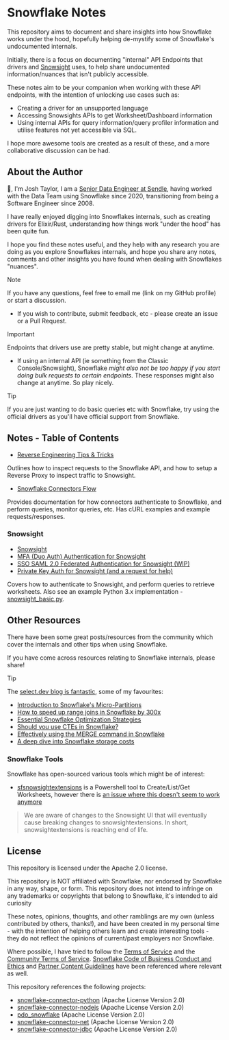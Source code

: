 # Snowflake Notes

This repository aims to document and share insights into how Snowflake works under the hood, hopefully helping de-mystify some of Snowflake's undocumented internals.

Initially, there is a focus on documenting "internal" API Endpoints that drivers and [Snowsight](https://docs.snowflake.com/en/user-guide/ui-snowsight) uses, to help share undocumented information/nuances that isn't publicly accessible.

These notes aim to be your companion when working with these API endpoints, with the intention of unlocking use cases such as:

- Creating a driver for an unsupported language
- Accessing Snowsights APIs to get Worksheet/Dashboard information
- Using internal APIs for query information/query profiler information and utilise features not yet accessible via SQL.

I hope more awesome tools are created as a result of these, and a more collaborative discussion can be had.

## About the Author

:wave:, I'm Josh Taylor, I am a [Senior Data Engineer at Sendle](https://www.linkedin.com/in/josh-taylor/), having worked with the Data Team using Snowflake since 2020, transitioning from being a Software Engineer since 2008.

I have really enjoyed digging into Snowflakes internals, such as creating drivers for Elixir/Rust, understanding how things work "under the hood" has been quite fun.

I hope you find these notes useful, and they help with any research you are doing as you explore Snowflakes internals, and hope you share any notes, comments and other insights you have found when dealing with Snowflakes "nuances".

> [!NOTE]
> If you have any questions, feel free to email me (link on my GitHub profile) or start a discussion.
> - If you wish to contribute, submit feedback, etc - please create an issue or a Pull Request.

> [!IMPORTANT]
> Endpoints that drivers use are pretty stable, but might change at anytime.
> - If using an internal API (ie something from the Classic Console/Snowsight), Snowflake *might also not be too happy if you start doing bulk requests to certain endpoints*. These responses might also change at anytime. So play nicely.

> [!TIP]
> If you are just wanting to do basic queries etc with Snowflake, try using the official drivers as you'll have official support from Snowflake.

## Notes - Table of Contents

- [Reverse Engineering Tips & Tricks](reverse_engineering_tips.md)

Outlines how to inspect requests to the Snowflake API, and how to setup a Reverse Proxy to inspect traffic to Snowsight.

- [Snowflake Connectors Flow](snowflake_drivers_workflow.md)

Provides documentation for how connectors authenticate to Snowflake, and perform queries, monitor queries, etc. Has cURL examples and example requests/responses.

### Snowsight

- [Snowsight](./snowsight/snowsight.md)
- [MFA (Duo Auth) Authentication for Snowsight](./snowsight/snowsight_duo_mfa.md)
- [SSO SAML 2.0 Federated Authentication for Snowsight (WIP)](./snowsight/snowsight_sso_saml.md)
- [Private Key Auth for Snowsight (and a request for help)](./snowsight/snowsight_private_key_auth.md)

Covers how to authenticate to Snowsight, and perform queries to retrieve worksheets. Also see an example Python 3.x implementation - [snowsight_basic.py](examples%2Fsnowsight%2Fpython%2Fsnowsight_basic.py).

## Other Resources

There have been some great posts/resources from the community which cover the internals and other tips when using Snowflake.

If you have come across resources relating to Snowflake internals, please share!

> [!TIP]
> The [select.dev blog is fantastic](https://select.dev/posts), some of my favourites:

- [Introduction to Snowflake's Micro-Partitions](https://select.dev/posts/introduction-to-snowflake-micro-partitions)
- [How to speed up range joins in Snowflake by 300x](https://select.dev/posts/snowflake-range-join-optimization)
- [Essential Snowflake Optimization Strategies](https://select.dev/posts/essential-snowflake-optimization-strategies)
- [Should you use CTEs in Snowflake?](https://select.dev/posts/should-you-use-ctes-in-snowflake)
- [Effectively using the MERGE command in Snowflake](https://select.dev/posts/snowflake-merges)
- [A deep dive into Snowflake storage costs](https://select.dev/posts/snowflake-storage)

### Snowflake Tools

Snowflake has open-sourced various tools which might be of interest:

- [sfsnowsightextensions](https://github.com/Snowflake-Labs/sfsnowsightextensions) is a Powershell tool to Create/List/Get Worksheets, however there is [an issue where this doesn't seem to work anymore](https://github.com/Snowflake-Labs/sfsnowsightextensions/issues/45)

> We are aware of changes to the Snowsight UI that will eventually cause breaking changes to snowsightextensions. In short, snowsightextensions is reaching end of life.

## License

This repository is licensed under the Apache 2.0 license.

This repository is NOT affiliated with Snowflake, nor endorsed by Snowflake in any way, shape, or form. This repository does not intend to infringe on any trademarks or copyrights that belong to Snowflake, it's intended to aid curiosity

These notes, opinions, thoughts, and other ramblings are my own (unless contributed by others, thanks!), and have been created in my personal time - with the intention of helping others learn and create interesting tools - they do not reflect the opinions of current/past employers nor Snowflake.

Where possible, I have tried to follow the [Terms of Service](https://www.snowflake.com/legal/terms-of-service/) and the [Community Terms of Service](https://www.snowflake.com/legal/snowflake-community-terms-of-service/). [Snowflake Code of Business Conduct and Ethics](https://www.snowflake.com/wp-content/uploads/2019/01/Snowflake-Code-of-Business-Conduct-and-Ethics.pdf) and [Partner Content Guidelines](https://www.snowflake.com/wp-content/uploads/2021/07/Partner-Content-Guidelines.pdf) have been referenced where relevant as well.

This repository references the following projects:

- [snowflake-connector-python](https://github.com/snowflakedb/snowflake-connector-python) (Apache License Version 2.0)
- [snowflake-connector-nodejs](https://github.com/snowflakedb/snowflake-connector-nodejs) (Apache License Version 2.0)
- [pdo_snowflake](https://github.com/snowflakedb/pdo_snowflake) (Apache License Version 2.0)
- [snowflake-connector-net](https://github.com/snowflakedb/snowflake-connector-net) (Apache License Version 2.0)
- [snowflake-connector-jdbc](https://github.com/snowflakedb/snowflake-jdbc) (Apache License Version 2.0)